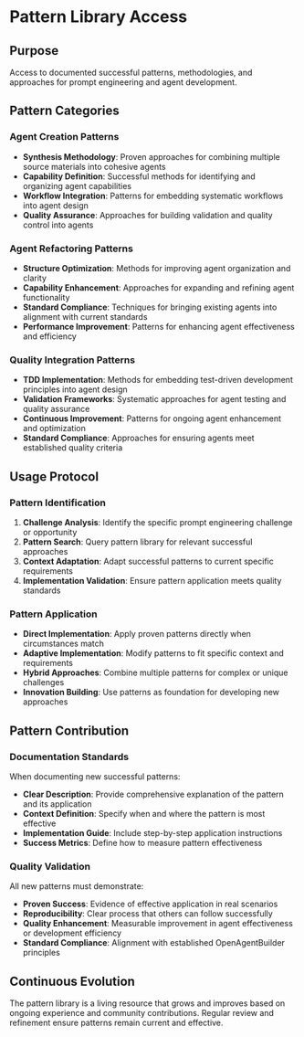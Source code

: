 # Pattern Library Access

## Purpose
Access to documented successful patterns, methodologies, and approaches for prompt engineering and agent development.

## Pattern Categories

### Agent Creation Patterns
- **Synthesis Methodology**: Proven approaches for combining multiple source materials into cohesive agents
- **Capability Definition**: Successful methods for identifying and organizing agent capabilities
- **Workflow Integration**: Patterns for embedding systematic workflows into agent design
- **Quality Assurance**: Approaches for building validation and quality control into agents

### Agent Refactoring Patterns
- **Structure Optimization**: Methods for improving agent organization and clarity
- **Capability Enhancement**: Approaches for expanding and refining agent functionality
- **Standard Compliance**: Techniques for bringing existing agents into alignment with current standards
- **Performance Improvement**: Patterns for enhancing agent effectiveness and efficiency

### Quality Integration Patterns
- **TDD Implementation**: Methods for embedding test-driven development principles into agent design
- **Validation Frameworks**: Systematic approaches for agent testing and quality assurance
- **Continuous Improvement**: Patterns for ongoing agent enhancement and optimization
- **Standard Compliance**: Approaches for ensuring agents meet established quality criteria

## Usage Protocol

### Pattern Identification
1. **Challenge Analysis**: Identify the specific prompt engineering challenge or opportunity
2. **Pattern Search**: Query pattern library for relevant successful approaches
3. **Context Adaptation**: Adapt successful patterns to current specific requirements
4. **Implementation Validation**: Ensure pattern application meets quality standards

### Pattern Application
- **Direct Implementation**: Apply proven patterns directly when circumstances match
- **Adaptive Implementation**: Modify patterns to fit specific context and requirements
- **Hybrid Approaches**: Combine multiple patterns for complex or unique challenges
- **Innovation Building**: Use patterns as foundation for developing new approaches

## Pattern Contribution

### Documentation Standards
When documenting new successful patterns:
- **Clear Description**: Provide comprehensive explanation of the pattern and its application
- **Context Definition**: Specify when and where the pattern is most effective
- **Implementation Guide**: Include step-by-step application instructions
- **Success Metrics**: Define how to measure pattern effectiveness

### Quality Validation
All new patterns must demonstrate:
- **Proven Success**: Evidence of effective application in real scenarios
- **Reproducibility**: Clear process that others can follow successfully
- **Quality Enhancement**: Measurable improvement in agent effectiveness or development efficiency
- **Standard Compliance**: Alignment with established OpenAgentBuilder principles

## Continuous Evolution
The pattern library is a living resource that grows and improves based on ongoing experience and community contributions. Regular review and refinement ensure patterns remain current and effective.
